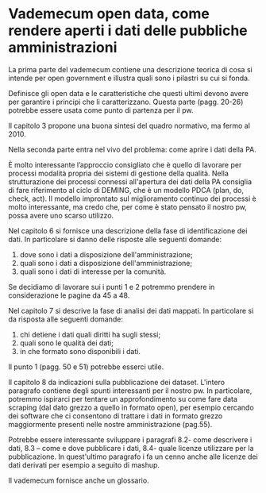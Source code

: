 Vademecum open data, come rendere aperti i dati delle pubbliche amministrazioni
===============================================================================

La prima parte del vademecum contiene una descrizione teorica di cosa si intende per open government e illustra quali sono i pilastri su cui si fonda. 

Definisce gli open data e le caratteristiche che questi ultimi devono avere per garantire i principi che li caratterizzano. Questa parte (pagg. 20-26) potrebbe essere usata come punto di partenza per il pw. 

Il capitolo 3 propone una buona sintesi del quadro normativo, ma fermo al 2010.

Nella seconda parte entra nel vivo del problema: come aprire i dati della PA.

È molto interessante l’approccio consigliato che è quello di lavorare per processi modalità propria dei sistemi di gestione della qualità. Nella strutturazione dei processi connessi all'apertura dei dati della PA consiglia di fare riferimento al ciclo di DEMING, che è un modello PDCA (plan, do, check, act). Il modello improntato sul miglioramento continuo dei processi è molto interessante, ma credo che, per come è stato pensato il nostro pw, possa avere uno scarso utilizzo.

Nel capitolo 6 si fornisce una descrizione della fase di identificazione dei dati. In particolare si danno delle risposte alle seguenti domande:

1.	dove sono i dati a disposizione dell'amministrazione;
2.	quali sono i dati a disposizione dell'amministrazione;
3.	quali sono i dati di interesse per la comunità.

Se decidiamo di lavorare sui i punti 1 e 2 potremmo prendere in considerazione le pagine da 45 a 48.

Nel capitolo 7 si descrive la fase di analisi dei dati mappati. In particolare si da risposta alle seguenti domande:

1.	chi detiene i dati quali diritti ha sugli stessi;
2.	quali sono le qualità dei dati;
3.	in che formato sono disponibili i dati.

Il punto 1 (pagg. 50 e 51) potrebbe esserci utile.

Il capitolo 8 da indicazioni sulla pubblicazione dei dataset. L'intero paragrafo contiene degli spunti interessanti per il nostro pw. In particolare, potremmo ispirarci per tentare un approfondimento su come fare data scraping (dal dato grezzo a quello in formato open), per esempio cercando dei software che ci consentono di trattare i dati in formato grezzo maggiormente presenti nelle nostre amministrazione (pag.55).

Potrebbe essere interessante sviluppare i paragrafi 8.2- come descrivere i dati, 8.3 – come e dove pubblicare i dati, 8.4- quale licenze utilizzare per la pubblicazione. In quest'ultimo paragrafo i fa un cenno anche alle licenze dei dati derivati per esempio a seguito di mashup.

Il vademecum fornisce anche un glossario.
